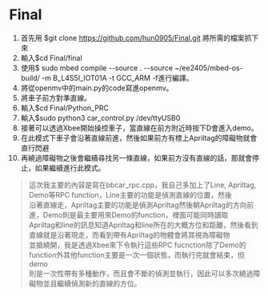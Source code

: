 # Final
1. 首先用 $git clone https://github.com/hun0905/Final.git    將所需的檔案抓下來<br> 
2. 輸入$cd Final/final<br> 
3. 使用$ sudo mbed compile --source . --source ~/ee2405/mbed-os-build/ -m B_L4S5I_IOT01A -t GCC_ARM -f進行編譯。<br> 
8. 將從openmv中的main.py的code寫進openmv。<br> 
4. 將車子前方對準直線。<br> 
5. 輸入$cd Final/Python_PRC<br> 
6. 輸入$sudo python3 car_control.py /dev/ttyUSB0<br> 
7. 接著可以透過Xbee開始操控車子，當直線在前方附近時按下D會進入demo。<br> 
8. 在此模式下車子會沿著直線前進，然後如果前方有標上Apriltag的障礙物就會直行閃避<br> 
9. 再繞過障礙物之後會繼續尋找另一條直線，如果前方沒有直線的話，那就會停止，如果繼續進行此模式。<br>

> 這次我主要的內容是寫在bbcar_rpc.cpp，我自己多加上了Line, Apriltag, Demo等RPC function，Line主要的功能是偵測直線的位置，然後<br>
沿著直線走，Apriltag主要的功能是偵測Apriltag然後朝Apriltag的方向前進，Demo則是最主要用來Demo的function，裡面可能同時讀取<br>
Apriltag和line的訊息知道Apriltag和line所在的大概方位和距離，然後看到直線就是沿著現走，而看到帶有Apriltag的物體會將其視為障礙物<br>
並搶繞開，我是透過Xbee來下令執行這些RPC fucnction除了Demo的function外其他function主要是一次一個狀態，而執行完就會結束，但demo<br>
則是一次性帶有多種動作，而且會不斷的偵測並執行，因此可以多次繞過障礙物並且繼續偵測新的直線的方位。
